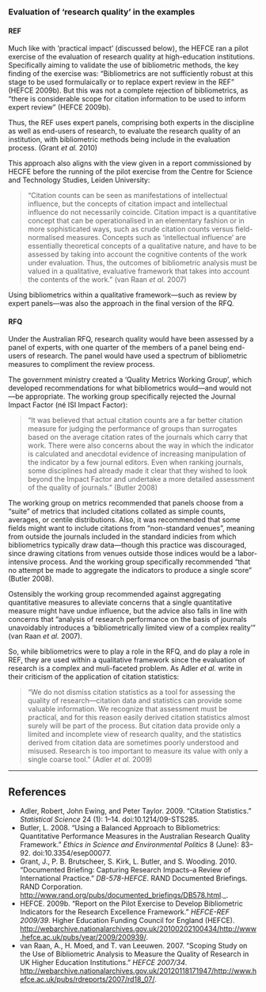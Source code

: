 ### Evaluation of ‘research quality’ in the examples

#### REF

Much like with ‘practical impact’ (discussed below), the HEFCE ran a pilot exercise of the evaluation of research quality at high-education institutions.  Specifically aiming to validate the use of bibliometric methods, the key finding of the exercise was: “Bibliometrics are not sufficiently robust at this stage to be used formulaically or to replace expert review in the REF” (HEFCE 2009b). But this was not a complete rejection of bibliometrics, as “there is considerable scope for citation information to be used to inform expert review” (HEFCE 2009b). 

Thus, the REF uses expert panels, comprising both experts in the discipline as well as end-users of research, to evaluate the research quality of an institution, with bibliometric methods being include in the evaluation process. (Grant *et al.* 2010)  

This approach also aligns with the view given in a report commissioned by HECFE before the running of the pilot exercise from the Centre for Science and Technology Studies, Leiden University:

>“Citation counts can be seen as manifestations of intellectual influence, but the concepts of citation impact and intellectual influence do not necessarily coincide. Citation impact is a quantitative concept that can be operationalised in an elementary fashion or in more sophisticated ways, such as crude citation counts versus field-normalised measures. Concepts such as ‘intellectual influence’ are essentially theoretical concepts of a qualitative nature, and have to be assessed by taking into account the cognitive contents of the work under evaluation. Thus, the outcomes of bibliometric analysis must be valued in a qualitative, evaluative framework that takes into account the contents of the work.” (van Raan *et al.* 2007)

Using bibliometrics within a qualitative framework&mdash;such as review by expert panels&mdash;was also the approach in the final version of the RFQ.

#### RFQ

Under the Australian RFQ, research quality would have been assessed by a panel of experts, with one quarter of the members of a panel being end-users of research.  The panel would have used a spectrum of bibliometric measures to compliment the review process.

The government ministry created a ‘Quality Metrics Working Group’, which developed recommendations for what bibliometrics would&mdash;and would not&mdash;be appropriate.  The working group specifically rejected the Journal Impact Factor (né ISI Impact Factor):

>“It was believed that actual citation counts are a far better citation measure for judging the performance of groups than surrogates based on the average citation rates of the journals which carry that work. There were also concerns about the way in which the indicator is calculated and anecdotal evidence of increasing manipulation of the indicator by a few journal editors. Even when ranking journals, some disciplines had already made it clear that they wished to look beyond the Impact Factor and undertake a more detailed assessment of the quality of journals.” (Butler 2008)

The working group on metrics recommended that panels choose from a “suite” of metrics that included citations collated as simple counts, averages, or centile distributions.  Also, it was recommended that some fields might want to include citations from “non-standard venues”, meaning from outside the journals included in the standard indicies from which bibliometrics typically draw data&mdash;though this practice was discouraged, since drawing citations from venues outside those indices would be a labor-intensive process.  And the working group specifically recommended “that no attempt be made to aggregate the indicators to produce a single score” (Butler 2008).

Ostensibly the working group recommended against aggregating quantitative measures to alleviate concerns that a single quantitative measure might have undue influence, but the advice also falls in line with concerns that “analysis of research performance on the basis of journals unavoidably introduces a ‘bibliometrically limited view of a complex reality’” (van Raan *et al.* 2007). 

So, while bibliometrics were to play a role in the RFQ, and do play a role in REF, they are used within a qualitative framework since the evaluation of research is a complex and muli-faceted problem.  As Adler *et al.* write in their criticism of the application of citation statistics:

>“We do not dismiss citation statistics as a tool for assessing the quality of research—citation data and statistics can provide some valuable information. We recognize that assessment must be practical, and for this reason easily derived citation statistics almost surely will be part of the process. But citation data provide only a limited and incomplete view of research quality, and the statistics derived from citation data are sometimes poorly understood and misused. Research is too important to measure its value with only a single coarse tool.” (Adler *et al.* 2009)


----

## References

* Adler, Robert, John Ewing, and Peter Taylor. 2009. “Citation Statistics.” *Statistical Science* 24 (1): 1–14. doi:10.1214/09-STS285.
* Butler, L. 2008. “Using a Balanced Approach to Bibliometrics: Quantitative Performance Measures in the Australian Research Quality Framework.” *Ethics in Science and Environmental Politics* 8 (June): 83–92. doi:10.3354/esep00077.
* Grant, J., P. B. Brutscheer, S. Kirk, L. Butler, and S. Wooding. 2010. “Documented Briefing: Capturing Research Impacts–a Review of International Practice.” *DB-578-HEFCE*. RAND Documented Briefings. RAND Corporation. http://www.rand.org/pubs/documented_briefings/DB578.html._.
* HEFCE. 2009b. “Report on the Pilot Exercise to Develop Bibliometric Indicators for the Research Excellence Framework.” *HEFCE-REF 2009/39*. Higher Education Funding Council for England (HEFCE). http://webarchive.nationalarchives.gov.uk/20100202100434/http://www.hefce.ac.uk/pubs/year/2009/200939/.
* van Raan, A., H. Moed, and T. van Leeuwen. 2007. “Scoping Study on the Use of Bibliometric Analysis to Measure the Quality of Research in UK Higher Education Institutions.” *HEFCE 2007/34*. http://webarchive.nationalarchives.gov.uk/20120118171947/http://www.hefce.ac.uk/pubs/rdreports/2007/rd18_07/.




